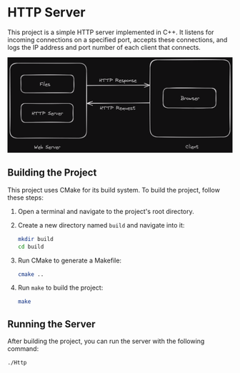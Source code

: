 # HTTP Server

This project is a simple HTTP server implemented in C++. It listens for incoming connections on a specified port, accepts these connections, and logs the IP address and port number of each client that connects.

![Server Architecture](Architecture/httpserverdesign.png)

## Building the Project

This project uses CMake for its build system. To build the project, follow these steps:

1. Open a terminal and navigate to the project's root directory.

2. Create a new directory named `build` and navigate into it:

    ```sh
    mkdir build
    cd build
    ```

3. Run CMake to generate a Makefile:

    ```sh
    cmake ..
    ```

4. Run `make` to build the project:

    ```sh
    make
    ```

## Running the Server

After building the project, you can run the server with the following command:

```sh
./Http